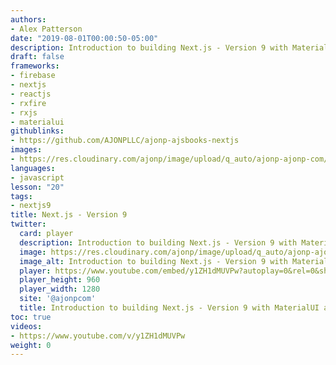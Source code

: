 ```yaml
---
authors:
- Alex Patterson
date: "2019-08-01T00:00:50-05:00"
description: Introduction to building Next.js - Version 9 with MaterialUI and Firebase.
draft: false
frameworks:
- firebase
- nextjs
- reactjs
- rxfire
- rxjs
- materialui
githublinks:
- https://github.com/AJONPLLC/ajonp-ajsbooks-nextjs
images:
- https://res.cloudinary.com/ajonp/image/upload/q_auto/ajonp-ajonp-com/20-lesson-nextjs/Nextjs9.png
languages:
- javascript
lesson: "20"
tags:
- nextjs9
title: Next.js - Version 9
twitter:
  card: player
  description: Introduction to building Next.js - Version 9 with MaterialUI and Firebase.
  image: https://res.cloudinary.com/ajonp/image/upload/q_auto/ajonp-ajonp-com/20-lesson-nextjs/Nextjs9.png
  image_alt: Introduction to building Next.js - Version 9 with MaterialUI and Firebase.
  player: https://www.youtube.com/embed/y1ZH1dMUVPw?autoplay=0&rel=0&showinfo=0&modestbranding=1
  player_height: 960
  player_width: 1280
  site: '@ajonpcom'
  title: Introduction to building Next.js - Version 9 with MaterialUI and Firebase.
toc: true
videos:
- https://www.youtube.com/v/y1ZH1dMUVPw
weight: 0
---
```

